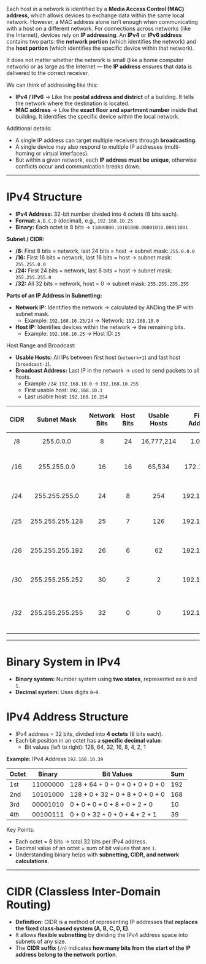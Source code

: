 Each host in a network is identified by a **Media Access Control (MAC) address**, which allows devices to exchange data within the same local network. However, a MAC address alone isn’t enough when communicating with a host on a different network. For connections across networks (like the Internet), devices rely on **IP addressing**. An **IPv4** or **IPv6 address** contains two parts: the **network portion** (which identifies the network) and the **host portion** (which identifies the specific device within that network).

It does not matter whether the network is small (like a home computer network) or as large as the Internet — the **IP address** ensures that data is delivered to the correct receiver.

We can think of addressing like this:

- **IPv4 / IPv6** → Like the **postal address and district** of a building. It tells the network where the destination is located.
- **MAC address** → Like the **exact floor and apartment number** inside that building. It identifies the specific device within the local network.

Additional details:

- A single IP address can target multiple receivers through **broadcasting**.    
- A single device may also respond to multiple IP addresses (multi-homing or virtual interfaces).
- But within a given network, each **IP address must be unique**, otherwise conflicts occur and communication breaks down.

---

# IPv4 Structure

- **IPv4 Address:** 32-bit number divided into 4 octets (8 bits each). 
- **Format:** `A.B.C.D` (decimal), e.g., `192.168.10.25` 
- **Binary:** Each octet is 8 bits → `11000000.10101000.00001010.00011001`

**Subnet / CIDR:**

- **/8:** First 8 bits = network, last 24 bits = host → subnet mask: `255.0.0.0` 
- **/16:** First 16 bits = network, last 16 bits = host → subnet mask: `255.255.0.0`
- **/24:** First 24 bits = network, last 8 bits = host → subnet mask: `255.255.255.0`
- **/32:** All 32 bits = network, host = 0 → subnet mask: `255.255.255.255`

**Parts of an IP Address in Subnetting:**

- **Network IP:** Identifies the network → calculated by ANDing the IP with subnet mask.
   - Example: `192.168.10.25/24` → Network: `192.168.10.0` 
- **Host IP:** Identifies devices within the network → the remaining bits.
   - Example: `192.168.10.25` → Host ID: `25`

Host Range and Broadcast:

- **Usable Hosts:** All IPs between first host (`network+1`) and last host (`broadcast-1`).
- **Broadcast Address:** Last IP in the network → used to send packets to all hosts.
   - Example `/24`: `192.168.10.0` → `192.168.10.255` 
   - First usable host: `192.168.10.1`  
   - Last usable host: `192.168.10.254`

| CIDR |   Subnet Mask   | Network Bits | Host Bits | Usable Hosts | First Address |  Last Address  |          Typical Network Use          |
| :--: | :-------------: | :----------: | :-------: | :----------: | :-----------: | :------------: | :-----------------------------------: |
|  /8  |    255.0.0.0    |      8       |    24     |  16,777,214  |    1.0.0.1    | 1.255.255.254  |          Very large networks          |
| /16  |   255.255.0.0   |      16      |    16     |    65,534    |  172.16.0.1   | 172.16.255.254 |   Medium networks, enterprise LANs    |
| /24  |  255.255.255.0  |      24      |     8     |     254      |  192.168.1.1  | 192.168.1.254  |         Small networks, LANs          |
| /25  | 255.255.255.128 |      25      |     7     |     126      |  192.168.1.1  | 192.168.1.126  |     Splitting /24 into 2 subnets      |
| /26  | 255.255.255.192 |      26      |     6     |      62      |  192.168.1.1  |  192.168.1.62  |   Small subnets, segmented networks   |
| /30  | 255.255.255.252 |      30      |     2     |      2       |  192.168.1.1  |  192.168.1.2   |    Point-to-point links (routers)     |
| /32  | 255.255.255.255 |      32      |     0     |      0       |  192.168.1.1  |  192.168.1.1   | Single host, loopback, firewall rules |

---
# Binary System in IPv4

- **Binary system:** Number system using **two states**, represented as `0` and `1`.
- **Decimal system:** Uses digits `0–9`.

# IPv4 Address Structure

- IPv4 address = 32 bits, divided into **4 octets** (8 bits each).
- Each bit position in an octet has a **specific decimal value**:
   - Bit values (left to right): 128, 64, 32, 16, 8, 4, 2, 1

**Example:** IPv4 Address `192.168.10.39`

| Octet | Binary   | Bit Values                       | Sum |
| ----- | -------- | -------------------------------- | --- |
| 1st   | 11000000 | 128 + 64 + 0 + 0 + 0 + 0 + 0 + 0 | 192 |
| 2nd   | 10101000 | 128 + 0 + 32 + 0 + 8 + 0 + 0 + 0 | 168 |
| 3rd   | 00001010 | 0 + 0 + 0 + 0 + 8 + 0 + 2 + 0    | 10  |
| 4th   | 00100111 | 0 + 0 + 32 + 0 + 0 + 4 + 2 + 1   | 39  |

Key Points:
- Each octet = 8 bits → total 32 bits per IPv4 address.
- Decimal value of an octet = sum of bit values that are `1`.
- Understanding binary helps with **subnetting, CIDR, and network calculations**.

---

# **CIDR (Classless Inter-Domain Routing)**

- **Definition:** CIDR is a method of representing IP addresses that **replaces the fixed class-based system (A, B, C, D, E)**.
- It allows **flexible subnetting** by dividing the IPv4 address space into subnets of any size. 
- The **CIDR suffix** (`/n`) indicates **how many bits from the start of the IP address belong to the network portion**.